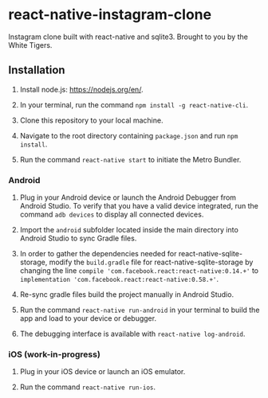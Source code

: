 # react-native-instagram-clone
Instagram clone built with react-native and sqlite3. Brought to you by the White Tigers.

## Installation

1. Install node.js: https://nodejs.org/en/.

2. In your terminal, run the command ```npm install -g react-native-cli```.

3. Clone this repository to your local machine.

4. Navigate to the root directory containing ```package.json``` and run ```npm install```.

5. Run the command ```react-native start``` to initiate the Metro Bundler.

### Android

1. Plug in your Android device or launch the Android Debugger from Android Studio. To verify that you have a valid device integrated, run the command `adb devices` to display all connected devices.

2. Import the `android` subfolder located inside the main directory into Android Studio to sync Gradle files. 

3. In order to gather the dependencies needed for react-native-sqlite-storage, modify the `build.gradle` file for react-native-sqlite-storage by changing the line `compile 'com.facebook.react:react-native:0.14.+'` to `implementation 'com.facebook.react:react-native:0.58.+'`. 

4. Re-sync gradle files build the project manually in Android Studio.

2. Run the command ```react-native run-android``` in your terminal to build the app and load to your device or debugger. 

3. The debugging interface is available with ```react-native log-android```.

### iOS (work-in-progress)

1. Plug in your iOS device or launch an iOS emulator. 

2. Run the command ```react-native run-ios```.
